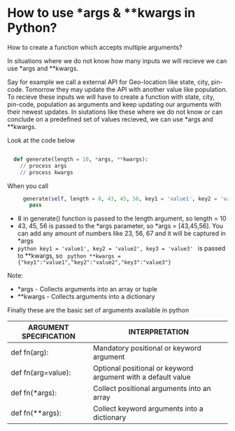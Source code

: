 # How to use *args  & **kwargs in Python?

How to create a function which accepts multiple arguments?

In situations where we do not know how many inputs we will recieve we can use *args and **kwargs.

Say for example we call a external API for Geo-location like state, city, pin-code. Tomorrow they may update the API with another value like population. To recieve these inputs we will have to create a function with state, city, pin-code, population as arguments and keep updating our arguments with their newest updates. In siutations like these where we do not know or can conclude on a predefined set of values recieved, we can use *args and **kwargs. 

Look at the code below

```python

  def generate(length = 10, *args, **kwargs):
    // process args
    // process kwargs
```
   
When you call 

```python
     generate(self, length = 8, 43, 45, 56, key1 = 'value1', key2 = 'value2', key3 = 'value3'):
       pass
```
     
  
* 8 in generate() function is passed to the length argument, so length = 10 
* 43, 45, 56 is passed to the *args parameter, so *args = [43,45,56]. You can add any amount of numbers like 23, 56, 67 and it will be captured in *args
* ```python key1 = 'value1', key2 = 'value2', key3 = 'value3' ```  is passed to **kwargs, so ``` python **kwargs = {"key1":"value1","key2":"value2","key3":"value3"}```

Note: 
*  *args    - Collects arguments into an array or tuple
*  **kwargs - Collects arguments into a dictionary


Finally these are the basic set of arguments available in python


| ARGUMENT SPECIFICATION | INTERPRETATION                                               |
|------------------------|--------------------------------------------------------------|
| def fn(arg):           | Mandatory positional or keyword argument                     |
| def fn(arg=value):     | Optional positional or keyword argument with a default value |
| def fn(*args):         | Collect positional arguments into an array                   |
| def fn(**args):        | Collect keyword arguments into a dictionary                  |
